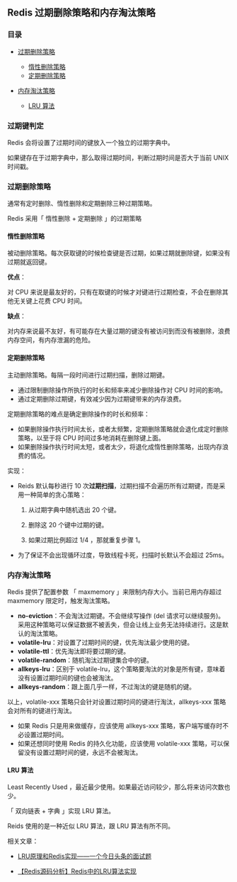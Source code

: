 ## Redis 过期删除策略和内存淘汰策略

### 目录

- [过期删除策略](#过期删除策略)

  - [惰性删除策略](#惰性删除策略)
  - [定期删除策略](#定期删除策略)

- [内存淘汰策略](#内存淘汰策略)

  - [LRU 算法](#lru-算法)
  
  

### 过期键判定

Redis 会将设置了过期时间的键放入一个独立的过期字典中。

如果键存在于过期字典中，那么取得过期时间，判断过期时间是否大于当前 UNIX 时间戳。



### 过期删除策略

通常有定时删除、惰性删除和定期删除三种过期策略。

Redis 采用「 惰性删除 + 定期删除 」的过期策略



#### 惰性删除策略

被动删除策略。每次获取键的时候检查键是否过期，如果过期就删除键，如果没有过期就返回键。

**优点**：

对 CPU 来说是最友好的，只有在取键的时候才对键进行过期检查，不会在删除其他无关键上花费 CPU 时间。



**缺点**：

对内存来说最不友好，有可能存在大量过期的键没有被访问到而没有被删除，浪费内存空间，有内存泄漏的危险。



#### 定期删除策略

主动删除策略。每隔一段时间进行过期扫描，删除过期键。



- 通过限制删除操作所执行的时长和频率来减少删除操作对 CPU 时间的影响。
- 通过定期删除过期键，有效减少因为过期键带来的内存浪费。



定期删除策略的难点是确定删除操作的时长和频率：

- 如果删除操作执行时间太长，或者太频繁，定期删除策略就会退化成定时删除策略，以至于将 CPU 时间过多地消耗在删除键上面。
- 如果删除操作执行时间太短，或者太少，将退化成惰性删除策略，出现内存浪费的情况。



实现：

- Reids 默认每秒进行 10 次**过期扫描**，过期扫描不会遍历所有过期键，而是采用一种简单的贪心策略：

  1. 从过期字典中随机选出 20 个键。

  2. 删除这 20 个键中过期的键。

  3. 如果过期比例超过 1/4 ，那就重复步骤 1。

- 为了保证不会出现循环过度，导致线程卡死，扫描时长默认不会超过 25ms。



### 内存淘汰策略

Redis 提供了配置参数 「 maxmemory 」来限制内存大小。当前已用内存超过 maxmemory 限定时，触发淘汰策略。

- **no-eviction**：不会淘汰过期键。不会继续写操作 (del 请求可以继续服务)。采用这种策略可以保证数据不被丢失，但会让线上业务无法持续进行。这是默认的淘汰策略。
- **volatile-lru**：对设置了过期时间的键，优先淘汰最少使用的键。
- **volatile-ttl**：优先淘汰即将要过期的键。
- **volatile-random**：随机淘汰过期键集合中的键。
- **allkeys-lru**：区别于 volatile-lru，这个策略要淘汰的对象是所有键，意味着没有设置过期时间的键也会被淘汰。
- **allkeys-random**：跟上面几乎一样，不过淘汰的键是随机的键。



以上，volatile-xxx 策略只会针对设置过期时间的键进行淘汰，allkeys-xxx 策略会对所有的键进行淘汰。

- 如果 Redis 只是用来做缓存，应该使用 allkeys-xxx 策略，客户端写缓存时不必设置过期时间。
- 如果还想同时使用 Redis 的持久化功能，应该使用 volatile-xxx 策略，可以保留没有设置过期时间的键，永远不会被淘汰。



#### LRU 算法

Least Recently Used ，最近最少使用。如果最近访问较少，那么将来访问次数也少。

「 双向链表 + 字典 」实现 LRU 算法。

Reids 使用的是一种近似 LRU 算法，跟 LRU 算法有所不同。



相关文章：

- [LRU原理和Redis实现——一个今日头条的面试题](https://zhuanlan.zhihu.com/p/34133067)

- [【Redis源码分析】Redis中的LRU算法实现](https://segmentfault.com/a/1190000017555834)